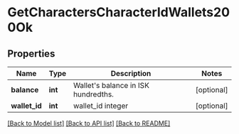 # GetCharactersCharacterIdWallets200Ok

## Properties
Name | Type | Description | Notes
------------ | ------------- | ------------- | -------------
**balance** | **int** | Wallet&#39;s balance in ISK hundredths. | [optional] 
**wallet_id** | **int** | wallet_id integer | [optional] 

[[Back to Model list]](../README.md#documentation-for-models) [[Back to API list]](../README.md#documentation-for-api-endpoints) [[Back to README]](../README.md)


